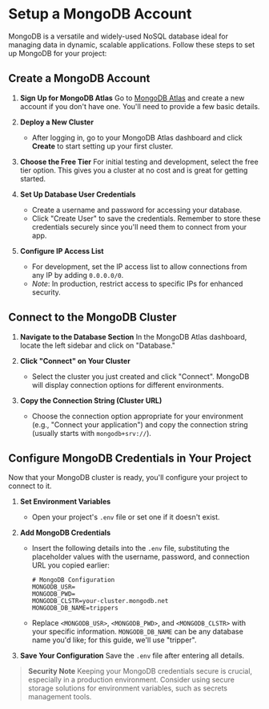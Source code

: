 # Setup a MongoDB Account

MongoDB is a versatile and widely-used NoSQL database ideal for managing data in dynamic, scalable applications. Follow these steps to set up MongoDB for your project:

## Create a MongoDB Account

1. **Sign Up for MongoDB Atlas**
   Go to [MongoDB Atlas](https://account.mongodb.com/account/login) and create a new account if you don't have one. You'll need to provide a few basic details.

1. **Deploy a New Cluster**

   - After logging in, go to your MongoDB Atlas dashboard and click **Create** to start setting up your first cluster.

1. **Choose the Free Tier**
   For initial testing and development, select the free tier option. This gives you a cluster at no cost and is great for getting started.

1. **Set Up Database User Credentials**

   - Create a username and password for accessing your database.
   - Click "Create User" to save the credentials. Remember to store these credentials securely since you'll need them to connect from your app.

1. **Configure IP Access List**
   - For development, set the IP access list to allow connections from any IP by adding `0.0.0.0/0`.
   - _Note_: In production, restrict access to specific IPs for enhanced security.

## Connect to the MongoDB Cluster

1. **Navigate to the Database Section**
   In the MongoDB Atlas dashboard, locate the left sidebar and click on "Database."

1. **Click "Connect" on Your Cluster**

   - Select the cluster you just created and click "Connect". MongoDB will display connection options for different environments.

1. **Copy the Connection String (Cluster URL)**
   - Choose the connection option appropriate for your environment (e.g., "Connect your application") and copy the connection string (usually starts with `mongodb+srv://`).

## Configure MongoDB Credentials in Your Project

Now that your MongoDB cluster is ready, you'll configure your project to connect to it.

1. **Set Environment Variables**

   - Open your project's `.env` file or set one if it doesn't exist.

1. **Add MongoDB Credentials**

   - Insert the following details into the `.env` file, substituting the placeholder values with the username, password, and connection URL you copied earlier:
     ```plaintext
     # MongoDB Configuration
     MONGODB_USR=
     MONGODB_PWD=
     MONGODB_CLSTR=your-cluster.mongodb.net
     MONGODB_DB_NAME=trippers
     ```
   - Replace `<MONGODB_USR>`, `<MONGODB_PWD>`, and `<MONGODB_CLSTR>` with your specific information. `MONGODB_DB_NAME` can be any database name you'd like; for this guide, we'll use "tripper".

1. **Save Your Configuration**
   Save the `.env` file after entering all details.

> **Security Note**
> Keeping your MongoDB credentials secure is crucial, especially in a production environment. Consider using secure storage solutions for environment variables, such as secrets management tools.
